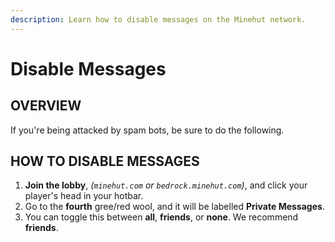 ```yaml
---
description: Learn how to disable messages on the Minehut network.
---
```


# Disable Messages

## OVERVIEW

If you're being attacked by spam bots, be sure to do the following.

## HOW TO DISABLE MESSAGES

1. **Join the lobby**, _\(`minehut.com` or `bedrock.minehut.com`\)_, and click your player's head in your hotbar.
2. Go to the **fourth** gree/red wool, and it will be labelled **Private Messages**.
3. You can toggle this between **all**, **friends**, or **none**. We recommend **friends**.


